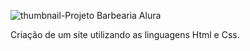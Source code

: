 ![thumbnail-Projeto Barbearia Alura](https://user-images.githubusercontent.com/104110519/184402985-7d5796e8-1379-4f9c-bde3-b5a1e5ff48b5.png)

Criação de um site utilizando as linguagens Html e Css.

  
